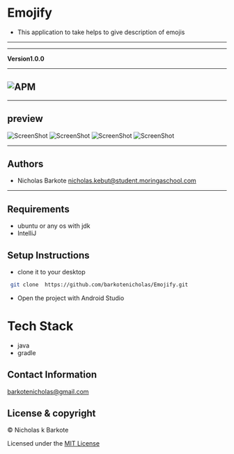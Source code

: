 # Emojify
- This application to take  helps to give description of emojis 
----


---
**Version1.0.0**

---
![APM](https://img.shields.io/apm/l/vim-mode)
---


---
## preview
![ScreenShot](screenshots/a.jpg)
![ScreenShot](screenshots/b.jpg)
![ScreenShot](screenshots/c.jpg)
![ScreenShot](screenshots/d.jpg)

---

## Authors
- Nicholas Barkote <nicholas.kebut@student.moringaschool.com>
---

## Requirements
- ubuntu or any os with jdk
- IntelliJ


## Setup Instructions

* clone it to your desktop
```bash
 git clone  https://github.com/barkotenicholas/Emojify.git
   ```
* Open the project with Android Studio

# Tech Stack

- java
- gradle



## Contact Information

<a href="mailto:barkotenicholas@gmail.com">barkotenicholas@gmail.com</a>



## License & copyright

© Nicholas k Barkote 

Licensed under the [MIT License](LICENSE)